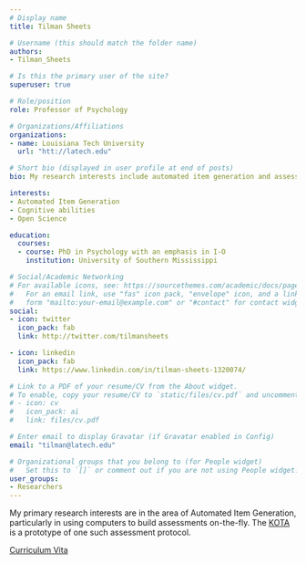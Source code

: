 ```yaml
---
# Display name
title: Tilman Sheets

# Username (this should match the folder name)
authors:
- Tilman_Sheets

# Is this the primary user of the site?
superuser: true

# Role/position
role: Professor of Psychology

# Organizations/Affiliations
organizations:
- name: Louisiana Tech University
  url: "htt://latech.edu"

# Short bio (displayed in user profile at end of posts)
bio: My research interests include automated item generation and assessment of cognitive abilities.

interests:
- Automated Item Generation
- Cognitive abilities
- Open Science

education:
  courses:
  - course: PhD in Psychology with an emphasis in I-O
    institution: University of Southern Mississippi

# Social/Academic Networking
# For available icons, see: https://sourcethemes.com/academic/docs/page-builder/#icons
#   For an email link, use "fas" icon pack, "envelope" icon, and a link in the
#   form "mailto:your-email@example.com" or "#contact" for contact widget.
social:
- icon: twitter
  icon_pack: fab
  link: http://twitter.com/tilmansheets 

- icon: linkedin
  icon_pack: fab
  link: https://www.linkedin.com/in/tilman-sheets-1320074/

# Link to a PDF of your resume/CV from the About widget.
# To enable, copy your resume/CV to `static/files/cv.pdf` and uncomment the lines below.
# - icon: cv
#   icon_pack: ai
#   link: files/cv.pdf

# Enter email to display Gravatar (if Gravatar enabled in Config)
email: "tilman@latech.edu"

# Organizational groups that you belong to (for People widget)
#   Set this to `[]` or comment out if you are not using People widget.
user_groups:
- Researchers
---
```


My primary research interests are in the area of Automated Item Generation, particularly in using computers to build assessments on-the-fly. The <a href="/project/kota/">KOTA</a> is a prototype of one such assessment protocol. 

<a href="https://tlsheets.netlify.app/">Curriculum Vita</a>


